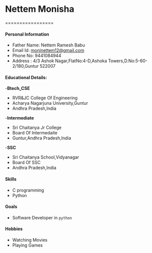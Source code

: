# Nettem Monisha
=================

#### Personal Information

- Father Name: Nettem Ramesh Babu
- Email Id: moninettem12@gmail.com
- Phone No: 9441084944
- Address : 4/3 Ashok Nagar,FlatNo:4-D,Ashoka Towers,D.No:5-60-2/180,Guntur 522007

#### Educational Details:

-**Btech_CSE**
- RVR&JC College Of Engineering
- Acharya Nagarjuna University,Guntur
- Andhra Pradesh,India

-**Intermediate**
- Sri Chaitanya Jr College
- Board Of Intermedaite
- Guntur,Andhra Pradesh,India

-**SSC**

- Sri Chaitanya School,Vidyanagar
- Board Of SSC
- Andhra Pradesh,India

#### Skills 

- C programming
- Python

#### Goals

- Software Developer in `python`

#### Hobbies

- Watching Movies
- Playing Games
